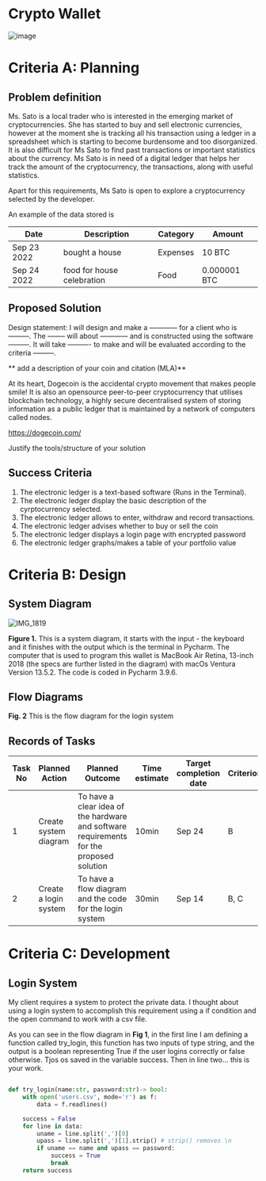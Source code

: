 # Crypto Wallet

![image](https://github.com/Rokyyz/unit-1CS/assets/134658259/4d5644ab-a44d-4118-91e1-7a47efac85c7)


# Criteria A: Planning

## Problem definition

Ms. Sato is a local trader who is interested in the emerging market of cryptocurrencies. She has started to buy and sell electronic currencies, however at the moment she is tracking all his transaction using a ledger in a spreadsheet which is starting to become burdensome and too disorganized. It is also difficult for Ms Sato to find past transactions or important statistics about the currency. Ms Sato is in need of a digital ledger that helps her track the amount of the cryptocurrency, the transactions, along with useful statistics. 

Apart for this requirements, Ms Sato is open to explore a cryptocurrency selected by the developer.

An example of the data stored is 

| Date | Description | Category | Amount  |
|------|-------------|----------|---------|
| Sep 23 2022 | bought a house | Expenses | 10 BTC |
| Sep 24 2022 | food for house celebration | Food | 0.000001 BTC |


## Proposed Solution
Design statement:
I will design and make a ———— for a client who is ———. The ——– will about ———— and is constructed using the software ———. It will take  ———- to make and will be evaluated according to the criteria ———.

** add a description of your coin and citation (MLA)**

At its heart, Dogecoin is the accidental crypto movement that makes people smile! It is also an opensource peer-to-peer cryptocurrency that utilises blockchain technology, a highly secure decentralised system of storing information as a public ledger that is maintained by a network of computers called nodes. 

https://dogecoin.com/ 


Justify the tools/structure of your solution

## Success Criteria


1. The electronic ledger is a text-based software (Runs in the Terminal).
2. The electronic ledger display the basic description of the cyrptocurrency selected.
3. The electronic ledger allows to enter, withdraw and record transactions.
4. The electronic ledger advises whether to buy or sell the coin
5. The electronic ledger displays a login page with encrypted password
6. The electronic ledger graphs/makes a table of your portfolio value

# Criteria B: Design

## System Diagram

![IMG_1819](https://github.com/Rokyyz/unit-1CS/assets/134658259/cf396afe-d75c-4077-95a4-d39495cf2c74)

**Figure 1.** This is a system diagram, it starts with the input - the keyboard and it finishes with the output which is the terminal in Pycharm. The computer that is used to program this wallet is MacBook Air Retina, 13-inch 2018 (the specs are further listed in the diagram) with macOs Ventura Version 13.5.2. The code is coded in Pycharm 3.9.6.

## Flow Diagrams
**Fig. 2** This is the flow diagram for the login system


## Records of Tasks

| Task No | Planned Action        | Planned Outcome                                                                          | Time estimate | Target completion date | Criterion |
|---------|-----------------------|------------------------------------------------------------------------------------------|---------------|------------------------|-----------|
| 1       | Create system diagram | To have a clear idea of the hardware and software requirements for the proposed solution | 10min         | Sep 24                 | B         |
| 2       | Create a login system | To have a flow diagram and the code for the login system                                 | 30min         | Sep 14                 | B, C      |

# Criteria C: Development

## Login System
My client requires a system to protect the private data. I thought about using a login system to accomplish this requirement using a if condition and the open command to work with a csv file.

As you can see in the flow diagram in **Fig 1**, in the first line I am defining a function called try_login, this function has two inputs of type string, and the output is a boolean representing True if the user logins correctly or false otherwise. Tjos os saved in the variable success. Then in line two... this is your work.

```.py

def try_login(name:str, password:str)-> bool:
    with open('users.csv', mode='r') as f:
        data = f.readlines()

    success = False
    for line in data:
        uname = line.split(',')[0]
        upass = line.split(',')[1].strip() # strip() removes \n
        if uname == name and upass == password:
            success = True
            break
    return success

```
